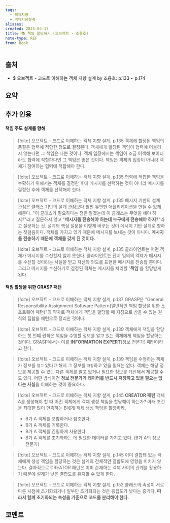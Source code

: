 ```yaml
---
tags:
  - 객체지향
  - 객체지향설계
aliases: 
created: 2025-04-17
title: 📚 책임 할당하기 (오브젝트 - 조용호)
note-type: REF
from: Book
---
```


## 출처

- $ 오브젝트 - 코드로 이해하는 객체 지향 설계 by 조용호: p.133 ~ p.174

## 요약

## 추가 인용

#### 책임 주도 설계를 향해

>[!cite] 오브젝트 - 코드로 이해하는 객체 지향 설계, p.135
>객체에 할당된 책임의 품질은 협력에 적합한 정도로 결정된다. 객체에게 할당된 책임이 협력에 어울리지 않는다면 그 책임은 나쁜 것이다. 객체 입장에서는 책임이 조금 어색해 보이더라도 협력에 적합하다면 그 책임은 좋은 것이다. 책임은 객체의 입장이 아니라 객체가 참여하는 협력에 적합해야 한다.

>[!cite] 오브젝트 - 코드로 이해하는 객체 지향 설계, p.135
>협력에 적합한 책임을 수확하기 위해서는 객체를 결정한 후에 메시지를 선택하는 것이 아니라 메시지를 결정한 후에 객체를 선택해야 한다.

>[!cite] 오브젝트 - 코드로 이해하는 객체 지향 설계, p.135
>메시지 기반의 설계 관점은 클래스 기반의 설계 관점보다 훨씬 유연한 애플리케이션을 만들 수 있게 해준다. "이 클래스가 필요하다는 점은 알겠는데 이 클래스는 무엇을 해야 하지?"라고 질문하지 않고 "**메시지를 전송해야 하는데 누구에게 전송해야 하지?**"라고 질문하는 것. 설계의 핵심 질문을 이렇게 바꾸는 것이 메시지 기반 설계로 향하는 첫걸음이다.
>객체를 가지고 있기 때문에 메시지를 보내는 것이 아니다. **메시지를 전송하기 때문에 객체를 갖게 된 것이다.**

>[!cite] 오브젝트 - 코드로 이해하는 객체 지향 설계, p.135
>클라이언트는 어떤 객체가 메시지를 수신할지 알지 못한다. 클라이언트는 단지 임의의 객체가 메시지를 수신할 것이라는 사실을 믿고 자신의 의도를 표현한 메시지를 전송할 뿐이다. 그리고 메시지를 수신하기로 결정된 객체는 메시지를 처리할 '**책임**'을 할당받게 된다.

#### 책임 할당을 위한 GRASP 패턴

>[!cite] 오브젝트 - 코드로 이해하는 객체 지향 설계, p.137
>GRASP은 "General Responsibility Assignment Software Pattern(일반적인 책임 할당을 위한 소프트웨어 패턴)"의 약자로 객체에게 책임을 할당할 때 지침으로 삼을 수 있는 원칙의 집합을 패턴으로 정리한 것이다.

>[!cite] 오브젝트 - 코드로 이해하는 객체 지향 설계, p.139
>객체에게 책임을 할당하는 첫 번쨰 원칙은 책임을 수행할 정보를 알고 있는 객체에게 책임을 할당하는 것이다. GRASP에서는 이를 **INFORMATION EXPERT**(정보 전문가) 패턴이라고 한다.

>[!cite] 오브젝트 - 코드로 이해하는 객체 지향 설계, p.139
>책임을 수행하는 객체가 정보를 `알고` 있다고 해서 그 정보를 `저장`하고 있을 필요는 없다. 객체는 해당 정보를 제공할 수 있는 다른 객체를 알고 있거나 필요한 정보를 계산해서 제공할 수도 있다. 어떤 방식이건 **정보 전문가가 데이터를 반드시 저장하고 있을 필요는 없다는 사실**을 이해하는 것이 중요하다.


>[!cite] 오브젝트 - 코드로 이해하는 객체 지향 설계, p.145
>**CREATOR 패턴**
>객체 A를 생성해야 할 때 어떤 객체에게 객체 생성 책임을 할당해야 하는가? 아래 조건을 최대한 많이 만족하는 B에게 객체 생성 책임을 할당하라.
>- B가 A 객체를 포함하거나 참조한다.
>- B가 A 객체를 기록한다.
>- B가 A 객체를 긴밀하게 사용한다.
>- B가 A 객체를 초기화하는 데 필요한 데이터를 가지고 있다. (B가 A의 정보 전문가)

>[!cite] 오브젝트 - 코드로 이해하는 객체 지향 설계, p.145
>이미 결합돼 있는 객체에게 생성 책임을 할당하는 것은 설계의 전체적인 결합도에 영향을 미치지 않는다. 결과적으로 CREATOR 패턴은 이미 존재하는 객체 사이의 관계를 활용하기 때문에 설계가 낮은 결합도를 유지할 수 있게 한다.

>[!cite] 오브젝트 - 코드로 이해하는 객체 지향 설계, p.152
>클래스의 속성이 서로 다른 시점에 초기화되거나 일부만 초기화되는 것은 응집도가 낮다는 증거다. **따라서 함께 초기화되는 속성을 기준으로 코드를 분리해야 한다.**



## 코멘트